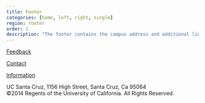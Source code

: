 ```yaml
---
title: Footer
categories: [home, left, right, single]
region: footer
order: 1
description: "The footer contains the campus address and additional links."
---
```


<p class="links">
<a href="about/contact.html">Feedback</a>
</p>
<p class="links">
<a href="about/contact.html">Contact</a>
</p>
<p class="links">
<a href="about/contact.html">Information</a>
</p>

<p class="address home">UC Santa Cruz, 1156 High Street, Santa Cruz, Ca 95064<br>
&copy;2014 Regents of the University of California. All Rights Reserved.</p>